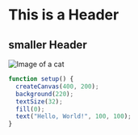  # This is a Header
## smaller Header

![Image of a cat](https://i.redd.it/h70q34jvh8s11.jpg)

```javascript
function setup() {
  createCanvas(400, 200);
  background(220);
  textSize(32);
  fill(0);
  text("Hello, World!", 100, 100);
}
